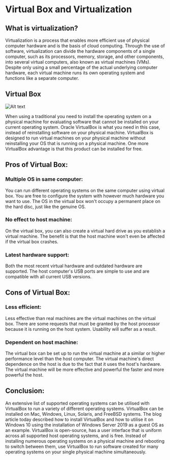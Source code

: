 # Virtual Box and Virtualization

## What is virtualization?

Virtualization is a process that enables more efficient use of physical computer hardware and is the basis of cloud computing.
Through the use of software, virtualization can divide the hardware components of a single computer, such as its processors,
memory, storage, and other components, into several virtual computers, also known as virtual machines (VMs).
Despite only using a small percentage of the actual underlying computer hardware, each virtual machine runs its own operating system
and functions like a separate computer.

## Virtual Box

![Alt text](https://wjn.sa/wp-content/uploads/2020/10/Breaking-Encrypted-Virtual-Machines-Recovering-VMWare-Parallels-and-VirtualBox-Passwords.jpg "Title")

When using a traditional you need to install the operating system on a physical machine for evaluating software that cannot be installed on your current operating system.
Oracle VirtualBox is what you need in this case, instead of reinstalling software on your physical machine. VirtualBox is designed to run virtual machines on your 
physical machine without reinstalling your OS that is running on a physical machine. One more VirtualBox advantage is that this product can be installed for free.

## Pros of Virtual Box:
### Multiple OS in same computer:
You can run different operating systems on the same computer using virtual box. You are free to configure the system with however much hardware you
want to use. The OS in the virtual box won't occupy a permanent place on the hard disc, just like the genuine OS.

### No effect to host machine: 
On the virtual box, you can also create a virtual hard drive as you establish a virtual machine. The benefit is that the host machine won't even be
affected if the virtual box crashes.
### Latest hardware support:
Both the most recent virtual hardware and outdated hardware are supported. The host computer's USB ports are simple to use and are
compatible with all current USB versions.

## Cons of Virtual Box:
### Less efficient:
Less effective than real machines are the virtual machines on the virtual box. There are some requests that must be granted by the host processor because it is running on the host system.
Usability will suffer as a result.
### Dependent on host machine:
The virtual box can be set up to run the virtual machine at a similar or higher performance level than the host computer.
The virtual machine's direct dependence on the host is due to the fact that it uses the host's hardware.
The virtual machine will be more effective and powerful the faster and more powerful the host.


## Conclusion:
An extensive list of supported operating systems can be utilised with VirtualBox to run a variety of different operating systems.
VirtualBox can be installed on Mac, Windows, Linux, Solaris, and FreeBSD systems. The blog article today described how to install VirtualBox and 
how to utilise it on Windows 10 using the installation of Windows Server 2019 as a guest OS as an example. VirtualBox is open-source, has a user
interface that is uniform across all supported host operating systems, and is free. Instead of installing numerous operating systems on a physical machine 
and rebooting to switch between them, use VirtualBox to run software created for many operating systems on your single physical machine simultaneously.


